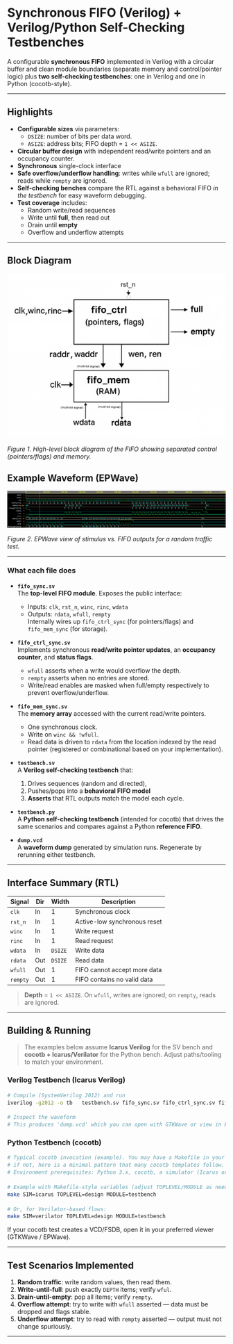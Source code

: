 # Synchronous FIFO (Verilog) + Verilog/Python Self-Checking Testbenches

A configurable **synchronous FIFO** implemented in Verilog with a circular buffer and clean module boundaries (separate memory and control/pointer logic) plus **two self-checking testbenches**: one in Verilog and one in Python (cocotb-style).

---

## Highlights

- **Configurable sizes** via parameters:
  - `DSIZE`: number of bits per data word.
  - `ASIZE`: address bits; FIFO depth = `1 << ASIZE`.
- **Circular buffer design** with independent read/write pointers and an occupancy counter.
- **Synchronous** single-clock interface 
- **Safe overflow/underflow handling**: writes while `wfull` are ignored; reads while `rempty` are ignored.
- **Self-checking benches** compare the RTL against a behavioral FIFO *in the testbench* for easy waveform debugging.
- **Test coverage** includes:
  - Random write/read sequences
  - Write until **full**, then read out
  - Drain until **empty**
  - Overflow and underflow attempts

---

## Block Diagram

![Synchronous FIFO Block Diagram](Assets/synchronous_fifo_block_diagram.png)

*Figure 1. High-level block diagram of the FIFO showing separated control (pointers/flags) and memory.*

## Example Waveform (EPWave)

![EPWave Screenshot](Assets/epwave.PNG)

*Figure 2. EPWave view of stimulus vs. FIFO outputs for a random traffic test.*


---


### What each file does

- **`fifo_sync.sv`**  
  The **top-level FIFO module**. Exposes the public interface:  
  - Inputs: `clk`, `rst_n`, `winc`, `rinc`, `wdata`  
  - Outputs: `rdata`, `wfull`, `rempty`  
  Internally wires up `fifo_ctrl_sync` (for pointers/flags) and `fifo_mem_sync` (for storage).

- **`fifo_ctrl_sync.sv`**  
  Implements synchronous **read/write pointer updates**, an **occupancy counter**, and **status flags**.  
  - `wfull` asserts when a write would overflow the depth.  
  - `rempty` asserts when no entries are stored.  
  - Write/read enables are masked when full/empty respectively to prevent overflow/underflow.

- **`fifo_mem_sync.sv`**  
  The **memory array** accessed with the current read/write pointers.  
  - One synchronous clock.  
  - Write on `winc && !wfull`.  
  - Read data is driven to `rdata` from the location indexed by the read pointer (registered or combinational based on your implementation).

- **`testbench.sv`**  
  A **Verilog self-checking testbench** that:  
  1) Drives sequences (random and directed),  
  2) Pushes/pops into a **behavioral FIFO model**  
  3) **Asserts** that RTL outputs match the model each cycle.  

- **`testbench.py`**  
  A **Python self-checking testbench** (intended for cocotb) that drives the same scenarios and compares against a Python **reference FIFO**.

- **`dump.vcd`**  
  A **waveform dump** generated by simulation runs. Regenerate by rerunning either testbench.


---

## Interface Summary (RTL)

| Signal      | Dir | Width         | Description                                    |
|-------------|-----|---------------|------------------------------------------------|
| `clk`       | In  | 1             | Synchronous clock                              |
| `rst_n`     | In  | 1             | Active-low synchronous reset                   |
| `winc`      | In  | 1             | Write request                                  |
| `rinc`      | In  | 1             | Read request                                   |
| `wdata`     | In  | `DSIZE`       | Write data                                     |
| `rdata`     | Out | `DSIZE`       | Read data                                      |
| `wfull`     | Out | 1             | FIFO cannot accept more data                   |
| `rempty`    | Out | 1             | FIFO contains no valid data                    |

> **Depth** = `1 << ASIZE`. On `wfull`, writes are ignored; on `rempty`, reads are ignored.

---

## Building & Running

> The examples below assume **Icarus Verilog** for the SV bench and **cocotb + Icarus/Verilator** for the Python bench. Adjust paths/tooling to match your environment.

### Verilog Testbench (Icarus Verilog)

```bash
# Compile (SystemVerilog 2012) and run
iverilog -g2012 -o tb   testbench.sv fifo_sync.sv fifo_ctrl_sync.sv fifo_mem_sync.sv && vvp tb

# Inspect the waveform
# This produces 'dump.vcd' which you can open with GTKWave or view in EPWave.

```

### Python Testbench (cocotb)

```bash
# Typical cocotb invocation (example). You may have a Makefile in your setup;
# if not, here is a minimal pattern that many cocotb templates follow.
# Environment prerequisites: Python 3.x, cocotb, a simulator (Icarus or Verilator).

# Example with Makefile-style variables (adjust TOPLEVEL/MODULE as needed):
make SIM=icarus TOPLEVEL=design MODULE=testbench

# Or, for Verilator-based flows:
make SIM=verilator TOPLEVEL=design MODULE=testbench
```

If your cocotb test creates a VCD/FSDB, open it in your preferred viewer (GTKWave / EPWave).

---

## Test Scenarios Implemented

1. **Random traffic**: write random values, then read them.
2. **Write‑until‑full**: push exactly `DEPTH` items; verify `wful`.  
3. **Drain‑until‑empty**: pop all items; verify `rempty`.
4. **Overflow attempt**: try to write with `wfull` asserted — data must be dropped and flags stable.  
5. **Underflow attempt**: try to read with `rempty` asserted — output must not change spuriously.


---
